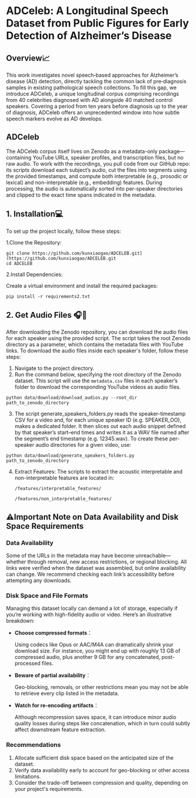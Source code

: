# ADCeleb: A Longitudinal Speech Dataset from Public Figures for Early Detection of Alzheimer’s Disease
## Overview📈
This work investigates novel speech‐based approaches for Alzheimer’s disease (AD) detection, directly tackling the common lack of pre‐diagnosis samples in existing pathological speech collections. To fill this gap, we introduce ADCeleb, a unique longitudinal corpus comprising recordings from 40 celebrities diagnosed with AD alongside 40 matched control speakers. Covering a period from ten years before diagnosis up to the year of diagnosis, ADCeleb offers an unprecedented window into how subtle speech markers evolve as AD develops.
## ADCeleb
The ADCeleb corpus itself lives on Zenodo as a metadata-only package—containing YouTube URLs, speaker profiles, and transcription files, but no raw audio. To work with the recordings, you pull code from our GitHub repo: its scripts download each subject’s audio, cut the files into segments using the provided timestamps, and compute both interpretable (e.g., prosodic or lexical) and non-interpretable (e.g., embedding) features. During processing, the audio is automatically sorted into per-speaker directories and clipped to the exact time spans indicated in the metadata.

## 1. Installation️💻
To set up the project locally, follow these steps:

  1.Clone the Repository:
  
    git clone https://github.com/kunxiaogao/ADCELEB.git](https://github.com/kunxiaogao/ADCELEB.git
    cd ADCELEB

  2.Install Dependencies:

  Create a virtual environment and install the required packages:

    pip install -r requirements2.txt

## 2. Get Audio Files 🎧🎵
After downloading the Zenodo repository, you can download the audio files for each speaker using the provided script. The script takes the root Zenodo directory as a parameter, which contains the metadata files with YouTube links. To download the audio files inside each speaker's folder, follow these steps:
  1. Navigate to the project directory.
  2. Run the command below, specifying the root directory of the Zenodo dataset. This script will use the ```metadata.csv``` files in each speaker’s folder to download the corresponding YouTube videos as audio files.
     
    python data/download/download_audios.py --root_dir path_to_zenodo_directory
    
  3. The script generate_speakers_folders.py reads the speaker-timestamp CSV for a video and, for each unique speaker ID (e.g. SPEAKER_OO), makes a dedicated folder. It then slices out each audio snippet defined by that speaker’s start–end times and writes it as a WAV file named after the segment’s end timestamp (e.g. 12345.wav). To create these per-speaker audio directories for a given video, use:
    
    python data/download/generate_speakers_folders.py path_to_zenodo_directory

  4. Extract Features: The scripts to extract the acoustic interpretable and non-interpretable features are located in:

     ```/features/interpretable_features/```

     ```/features/non_interpretable_features/```

## ⚠️Important Note on Data Availability and Disk Space Requirements
### Data Availability
Some of the URLs in the metadata may have become unreachable—whether through removal, new access restrictions, or regional blocking. All links were verified when the dataset was assembled, but online availability can change. We recommend checking each link’s accessibility before attempting any downloads.
### Disk Space and File Formats
Managing this dataset locally can demand a lot of storage, especially if you’re working with high-fidelity audio or video. Here’s an illustrative breakdown:
- **Choose compressed formats**：

  Using codecs like Opus or AAC/M4A can dramatically shrink your download size. For instance, you might end up with roughly 13 GB of compressed audio, plus another 9 GB for any concatenated, post-processed files.
- **Beware of partial availability**：

  Geo-blocking, removals, or other restrictions mean you may not be able to retrieve every clip listed in the metadata.
- **Watch for re-encoding artifacts**：

  Although recompression saves space, it can introduce minor audio quality losses during steps like concatenation, which in turn could subtly affect downstream feature extraction.

### Recommendations
  1. Allocate sufficient disk space based on the anticipated size of the dataset.
  2. Verify data availability early to account for geo-blocking or other access limitations.
  3. Consider the trade-off between compression and quality, depending on your project's requirements.










